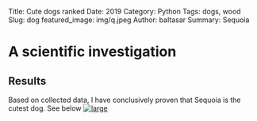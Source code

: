 Title: Cute dogs ranked
Date: 2019
Category: Python
Tags: dogs, wood
Slug: dog
featured_image: img/q.jpeg
Author: baltasar
Summary: Sequoia

# A scientific investigation

## Results
Based on collected data, I have conclusively proven that Sequoia is the cutest dog. See below
[![large]({static}/img/dog.png)]({static}/img/dog.png)


